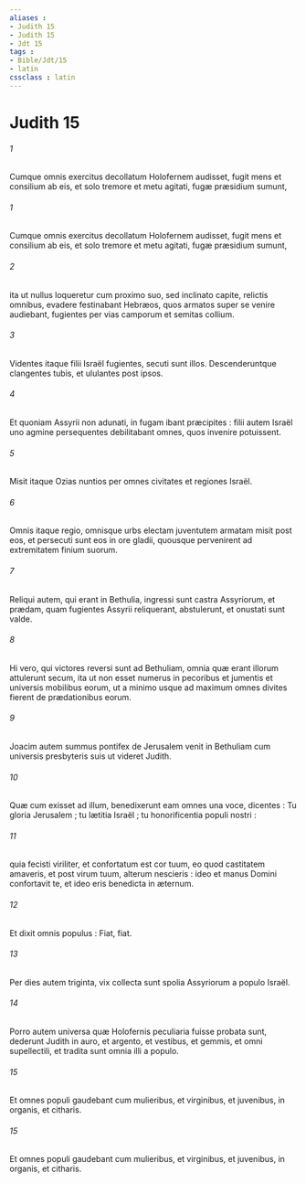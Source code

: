 ```yaml
---
aliases : 
- Judith 15
- Judith 15
- Jdt 15
tags : 
- Bible/Jdt/15
- latin
cssclass : latin
---
```


# Judith 15

###### 1
Cumque omnis exercitus decollatum Holofernem audisset, fugit mens et consilium ab eis, et solo tremore et metu agitati, fugæ præsidium sumunt,
###### 1
Cumque omnis exercitus decollatum Holofernem audisset, fugit mens et consilium ab eis, et solo tremore et metu agitati, fugæ præsidium sumunt,
###### 2
ita ut nullus loqueretur cum proximo suo, sed inclinato capite, relictis omnibus, evadere festinabant Hebræos, quos armatos super se venire audiebant, fugientes per vias camporum et semitas collium.
###### 3
Videntes itaque filii Israël fugientes, secuti sunt illos. Descenderuntque clangentes tubis, et ululantes post ipsos.
###### 4
Et quoniam Assyrii non adunati, in fugam ibant præcipites : filii autem Israël uno agmine persequentes debilitabant omnes, quos invenire potuissent.
###### 5
Misit itaque Ozias nuntios per omnes civitates et regiones Israël.
###### 6
Omnis itaque regio, omnisque urbs electam juventutem armatam misit post eos, et persecuti sunt eos in ore gladii, quousque pervenirent ad extremitatem finium suorum.
###### 7
Reliqui autem, qui erant in Bethulia, ingressi sunt castra Assyriorum, et prædam, quam fugientes Assyrii reliquerant, abstulerunt, et onustati sunt valde.
###### 8
Hi vero, qui victores reversi sunt ad Bethuliam, omnia quæ erant illorum attulerunt secum, ita ut non esset numerus in pecoribus et jumentis et universis mobilibus eorum, ut a minimo usque ad maximum omnes divites fierent de prædationibus eorum.
###### 9
Joacim autem summus pontifex de Jerusalem venit in Bethuliam cum universis presbyteris suis ut videret Judith.
###### 10
Quæ cum exisset ad illum, benedixerunt eam omnes una voce, dicentes : Tu gloria Jerusalem ; tu lætitia Israël ; tu honorificentia populi nostri :
###### 11
quia fecisti viriliter, et confortatum est cor tuum, eo quod castitatem amaveris, et post virum tuum, alterum nescieris : ideo et manus Domini confortavit te, et ideo eris benedicta in æternum.
###### 12
Et dixit omnis populus : Fiat, fiat.
###### 13
Per dies autem triginta, vix collecta sunt spolia Assyriorum a populo Israël.
###### 14
Porro autem universa quæ Holofernis peculiaria fuisse probata sunt, dederunt Judith in auro, et argento, et vestibus, et gemmis, et omni supellectili, et tradita sunt omnia illi a populo.
###### 15
Et omnes populi gaudebant cum mulieribus, et virginibus, et juvenibus, in organis, et citharis.
###### 15
Et omnes populi gaudebant cum mulieribus, et virginibus, et juvenibus, in organis, et citharis.
